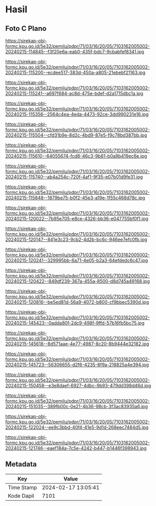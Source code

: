 # Hasil

## Foto C Plano

https://sirekap-obj-formc.kpu.go.id/5e32/pemilu/pdpr/71/03/16/20/05/7103162005002-20240215-114845--f3f20e6a-eab0-435f-bdc7-9cbabfef8341.jpg

https://sirekap-obj-formc.kpu.go.id/5e32/pemilu/pdpr/71/03/16/20/05/7103162005002-20240215-115200--ecdee517-383d-450a-a805-21ebebf21163.jpg

https://sirekap-obj-formc.kpu.go.id/5e32/pemilu/pdpr/71/03/16/20/05/7103162005002-20240215-115241--a697f684-ac8d-475e-bdef-d2a1715dbc1a.jpg

https://sirekap-obj-formc.kpu.go.id/5e32/pemilu/pdpr/71/03/16/20/05/7103162005002-20240215-115356--2564c4ea-4eda-4473-92ce-3dd990231e16.jpg

https://sirekap-obj-formc.kpu.go.id/5e32/pemilu/pdpr/71/03/16/20/05/7103162005002-20240215-115504--cfd31b9e-8d2c-4bd9-87e5-f9c78bd387bb.jpg

https://sirekap-obj-formc.kpu.go.id/5e32/pemilu/pdpr/71/03/16/20/05/7103162005002-20240215-115610--64055674-fcd8-46c3-9b81-b0a9b419ec6e.jpg

https://sirekap-obj-formc.kpu.go.id/5e32/pemilu/pdpr/71/03/16/20/05/7103162005002-20240215-115740--ab4a254c-720f-4af1-9f35-e07b01d9fe31.jpg

https://sirekap-obj-formc.kpu.go.id/5e32/pemilu/pdpr/71/03/16/20/05/7103162005002-20240215-115848--1879be75-b0f2-45e3-a19e-1f55c468d78c.jpg

https://sirekap-obj-formc.kpu.go.id/5e32/pemilu/pdpr/71/03/16/20/05/7103162005002-20240215-120022--7b95e705-e8ce-4326-bb36-e047755bf0f1.jpg

https://sirekap-obj-formc.kpu.go.id/5e32/pemilu/pdpr/71/03/16/20/05/7103162005002-20240215-120147--841e3c23-9cb2-4d2b-bc6c-946ee7efc0fb.jpg

https://sirekap-obj-formc.kpu.go.id/5e32/pemilu/pdpr/71/03/16/20/05/7103162005002-20240215-120241--329995bb-6a71-4e05-b2a3-64efdedc6c47.jpg

https://sirekap-obj-formc.kpu.go.id/5e32/pemilu/pdpr/71/03/16/20/05/7103162005002-20240215-120422--849df239-367a-455a-8500-d8d745a49168.jpg

https://sirekap-obj-formc.kpu.go.id/5e32/pemilu/pdpr/71/03/16/20/05/7103162005002-20240215-120816--be5ed81d-56a9-4072-b800-cf9bbec5390d.jpg

https://sirekap-obj-formc.kpu.go.id/5e32/pemilu/pdpr/71/03/16/20/05/7103162005002-20240215-145423--0adda80f-2dc9-498f-9ffd-57b16fb5bc75.jpg

https://sirekap-obj-formc.kpu.go.id/5e32/pemilu/pdpr/71/03/16/20/05/7103162005002-20240215-145618--8d571aae-4e77-4987-8c20-8b9444e32182.jpg

https://sirekap-obj-formc.kpu.go.id/5e32/pemilu/pdpr/71/03/16/20/05/7103162005002-20240215-145723--56306655-d2f6-4235-8f9a-218825a4e394.jpg

https://sirekap-obj-formc.kpu.go.id/5e32/pemilu/pdpr/71/03/16/20/05/7103162005002-20240215-150458--e3e8daef-6927-4dbc-9b93-479dd398d46d.jpg

https://sirekap-obj-formc.kpu.go.id/5e32/pemilu/pdpr/71/03/16/20/05/7103162005002-20240215-151035--389fb00c-0e21-4b36-98cb-3f3ac83935a6.jpg

https://sirekap-obj-formc.kpu.go.id/5e32/pemilu/pdpr/71/03/16/20/05/7103162005002-20240215-122024--ee9c3bbd-40f4-41e5-9d1d-268eec7484d5.jpg

https://sirekap-obj-formc.kpu.go.id/5e32/pemilu/pdpr/71/03/16/20/05/7103162005002-20240215-121746--eaef184a-7c5e-4242-b447-b1446f398943.jpg


## Metadata

| Key        | Value               |
| ---------- | ------------------- |
| Time Stamp | 2024-02-17 13:05:41 |
| Kode Dapil | 7101                |



